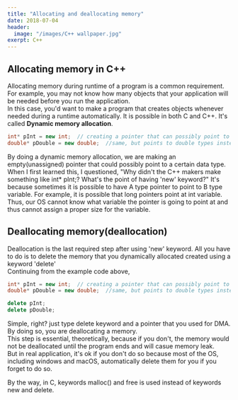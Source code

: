 ```yaml
---
title: "Allocating and deallocating memory"
date: 2018-07-04
header:
  image: "/images/C++ wallpaper.jpg"
exerpt: C++
---
```





## Allocating memory in C++

Allocating memory during runtime of a program is a common requirement.  
For example, you may not know how many objects that your application will be needed before you run the application.  
In this case, you'd want to make a program that creates objects whenever needed during a runtime automatically.
It is possible in both C and C++. It's called **Dynamic memory allocation**.

```c++
int* pInt = new int;  // creating a pointer that can possibly point to int types, but not pointing at anything for now
double* pDouble = new double;  //same, but points to double types instead of int
```

By doing a dynamic memory allocation, we are making an empty(unassigned) pointer that could possibly point to a certain data type.  
When I first learned this, I questioned, "Why didn't the C++ makers make something like int* pInt;? What's the point of having 'new' keyword?"
It's because sometimes it is possible to have A type pointer to point to B type variable. For example, it is possible that long pointers point at int variable.  
Thus, our OS cannot know what variable the pointer is going to point at and thus cannot assign a proper size for the variable.  


## Deallocating memory(deallocation)

Deallocation is the last required step after using 'new' keyword. All you have to do is to delete the memory that you dynamically allocated created using a keyword 'delete'  
Continuing from the example code above,

```c++
int* pInt = new int;  // creating a pointer that can possibly point to int types, but not pointing at anything for now
double* pDouble = new double;  //same, but points to double types instead of int

delete pInt;
delete pDouble;
```

Simple, right? just type delete keyword and a pointer that you used for DMA. By doing so, you are deallocating a memory.  
This step is essential, theoretically, because if you don't, the memory would not be deallocated until the program ends and will casue memory leak.  
But in real application, it's ok if you don't do so because most of the OS, including windows and macOS, automatically delete them for you if you forget to do so.


By the way, in C, keywords malloc() and free is used instead of keywords new and delete.
